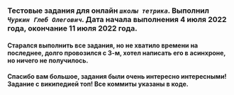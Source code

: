 ### Тестовые задания для онлайн ***`школы тетрика`***. Выполнил ***`Чуркин Глеб Олегович`***. Дата начала выполнения 4 июля 2022 года, окончание 11 июля 2022 года. 
#### Старался выполнить все задания, но не хватило времени на последнее, долго провозился с 3-м, хотел написать его в асинхроне, но ничего не получилось.
#### Спасибо вам большое, задания были очень интересно интересными! Задание с википедией топ! Все коммиты указаны в коде. 
